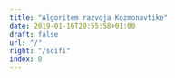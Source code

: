 ```yaml
---
title: "Algoritem razvoja Kozmonavtike"
date: 2019-01-16T20:55:58+01:00
draft: false
url: "/"
right: "/scifi"
index: 0
---
```


